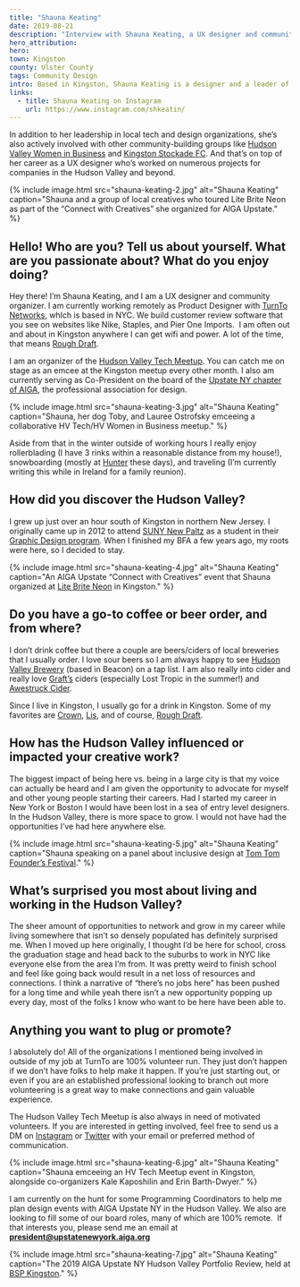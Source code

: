 ```yaml
---
title: "Shauna Keating"
date: 2019-08-21
description: "Interview with Shauna Keating, a UX designer and community leader in the Hudson Valley."
hero_attribution:
hero:
town: Kingston
county: Ulster County
tags: Community Design
intro: Based in Kingston, Shauna Keating is a designer and a leader of several community organizations, including the HV Tech Meetup and AIGA Upstate.
links:
  - title: Shauna Keating on Instagram
    url: https://www.instagram.com/shkeatin/
---
```


In addition to her leadership in local tech and design organizations, she’s also actively involved with other community-building groups like [Hudson Valley Women in Business](https://hudsonvalleywomeninbusiness.com/) and [Kingston Stockade FC](https://www.stockadefc.com/). And that’s on top of her career as a UX designer who’s worked on numerous projects for companies in the Hudson Valley and beyond.

{% include image.html src="shauna-keating-2.jpg" alt="Shauna Keating" caption="Shauna and a group of local creatives who toured Lite Brite Neon as part of the “Connect with Creatives” she organized for AIGA Upstate." %}

## Hello! Who are you? Tell us about yourself. What are you passionate about? What do you enjoy doing?

Hey there! I’m Shauna Keating, and I am a UX designer and community organizer. I am currently working remotely as Product Designer with [TurnTo Networks](https://www.turntonetworks.com/), whIch is based in NYC. We build customer review software that you see on websites like Nike, Staples, and Pier One Imports.  I am often out and about in Kingston anywhere I can get wifi and power. A lot of the time, that means [Rough Draft](https://www.roughdraftny.com/).

I am an organizer of the [Hudson Valley Tech Meetup](https://www.meetup.com/hvtech/). You can catch me on stage as an emcee at the Kingston meetup every other month. I also am currently serving as Co-President on the board of the [Upstate NY chapter of AIGA](https://upstatenewyork.aiga.org/), the professional association for design.

{% include image.html src="shauna-keating-3.jpg" alt="Shauna Keating" caption="Shauna, her dog Toby, and Lauree Ostrofsky emceeing a collaborative HV Tech/HV Women in Business meetup." %}

Aside from that in the winter outside of working hours I really enjoy rollerblading (I have 3 rinks within a reasonable distance from my house!), snowboarding (mostly at [Hunter](https://www.huntermtn.com/) these days), and traveling (I’m currently writing this while in Ireland for a family reunion).

## How did you discover the Hudson Valley?

I grew up just over an hour south of Kingston in northern New Jersey. I originally came up in 2012 to attend [SUNY New Paltz](https://www.newpaltz.edu/) as a student in their [Graphic Design program](https://www.newpaltz.edu/graphicdesign/). When I finished my BFA a few years ago, my roots were here, so I decided to stay.

{% include image.html src="shauna-keating-4.jpg" alt="Shauna Keating" caption="An AIGA Upstate “Connect with Creatives” event that Shauna organized at <a href='http://www.litebriteneon.com/'>Lite Brite Neon</a> in Kingston." %}

## Do you have a go-to coffee or beer order, and from where?

I don’t drink coffee but there a couple are beers/ciders of local breweries that I usually order. I love sour beers so I am always happy to see [Hudson Valley Brewery](https://hudsonvalleybrewery.com/) (based in Beacon) on a tap list. I am also really into cider and really love [Graft’s](https://www.graftcidery.com/) ciders (especially Lost Tropic in the summer!) and [Awestruck Cider](https://www.awestruckciders.com/).

Since I live in Kingston, I usually go for a drink in Kingston. Some of my favorites are [Crown](https://www.10crownstreet.com/), [Lis](https://www.lisbar.com/), and of course, [Rough Draft](https://www.roughdraftny.com/).

## How has the Hudson Valley influenced or impacted your creative work?

The biggest impact of being here vs. being in a large city is that my voice can actually be heard and I am given the opportunity to advocate for myself and other young people starting their careers. Had I started my career in New York or Boston I would have been lost in a sea of entry level designers. In the Hudson Valley, there is more space to grow. I would not have had the opportunities I’ve had here anywhere else.

{% include image.html src="shauna-keating-5.jpg" alt="Shauna Keating" caption="Shauna speaking on a panel about inclusive design at <a href='https://tomtomfest.com/'>Tom Tom Founder’s Festival</a>." %}

## What’s surprised you most about living and working in the Hudson Valley?

The sheer amount of opportunities to network and grow in my career while living somewhere that isn’t so densely populated has definitely surprised me. When I moved up here originally, I thought I’d be here for school, cross the graduation stage and head back to the suburbs to work in NYC like everyone else from the area I’m from. It was pretty weird to finish school and feel like going back would result in a net loss of resources and connections. I think a narrative of “there’s no jobs here” has been pushed for a long time and while yeah there isn’t a new opportunity popping up every day, most of the folks I know who want to be here have been able to.

## Anything you want to plug or promote?

I absolutely do! All of the organizations I mentioned being involved in outside of my job at TurnTo are 100% volunteer run. They just don’t happen if we don’t have folks to help make it happen. If you’re just starting out, or even if you are an established professional looking to branch out more volunteering is a great way to make connections and gain valuable experience.

The Hudson Valley Tech Meetup is also always in need of motivated volunteers. If you are interested in getting involved, feel free to send us a DM on [Instagram](https://www.instagram.com/hvtech/) or [Twitter](https://twitter.com/hv_tech) with your email or preferred method of communication.

{% include image.html src="shauna-keating-6.jpg" alt="Shauna Keating" caption="Shauna emceeing an HV Tech Meetup event in Kingston, alongside co-organizers Kale Kaposhilin and Erin Barth-Dwyer." %}

I am currently on the hunt for some Programming Coordinators to help me plan design events with AIGA Upstate NY in the Hudson Valley. We also are looking to fill some of our board roles, many of which are 100% remote.  If that interests you, please send me an email at **president@upstatenewyork.aiga.org**

{% include image.html src="shauna-keating-7.jpg" alt="Shauna Keating" caption="The 2019 AIGA Upstate NY Hudson Valley Portfolio Review, held at <a href='http://bspkingston.com/'>BSP Kingston</a>." %}
